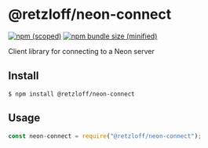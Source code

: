 # @retzloff/neon-connect

[![npm (scoped)](https://img.shields.io/npm/v/@retzloff/neon-connect.svg)](https://www.npmjs.com/package/@retzloff/neon-connect)
[![npm bundle size (minified)](https://img.shields.io/bundlephobia/min/@retzloff/neon-connect.svg)](https://www.npmjs.com/package/@retzloff/neon-connect)

Client library for connecting to a Neon server

## Install

```
$ npm install @retzloff/neon-connect
```

## Usage

```js
const neon-connect = require("@retzloff/neon-connect");
```
